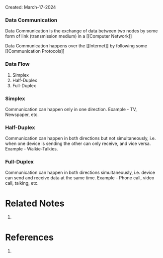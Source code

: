 Created: March-17-2024

### Data Communication

Data Communication is the exchange of data between two nodes by some form of link (transmission medium) in a [[Computer Network]]

Data Communication happens over the [[Internet]] by following some [[Communication Protocols]]
### Data Flow

1. Simplex
2. Half-Duplex
3. Full-Duplex
### Simplex

Communication can happen only in one direction. Example - TV, Newspaper, etc.
### Half-Duplex

Communication can happen in both directions but not simultaneously, i.e. when one device is sending the other can only receive, and vice versa. Example - Walkie-Talkies.
### Full-Duplex

Communication can happen in both directions simultaneously, i.e. device can send and receive data at the same time. Example - Phone call, video call, talking, etc.
# Related Notes

1. 
# References

1. 